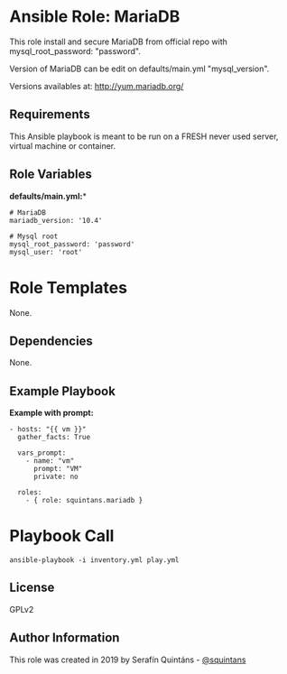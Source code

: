 Ansible Role: MariaDB
=====================

This role install and secure MariaDB from official repo with mysql_root_password: "password".

Version of MariaDB can be edit on defaults/main.yml "mysql_version".

Versions availables at: http://yum.mariadb.org/


Requirements
------------

This Ansible playbook is meant to be run on a FRESH never used server, virtual machine or container.

Role Variables
--------------

**defaults/main.yml:***
```
# MariaDB
mariadb_version: '10.4'

# Mysql root
mysql_root_password: 'password'
mysql_user: 'root'
```

Role Templates
==============

None.

Dependencies
------------

None.

Example Playbook
----------------

**Example with prompt:**
```
- hosts: "{{ vm }}"
  gather_facts: True

  vars_prompt:
    - name: "vm"
      prompt: "VM"
      private: no

  roles:
    - { role: squintans.mariadb }
```

Playbook Call
=============
```
ansible-playbook -i inventory.yml play.yml
```

License
-------

GPLv2

Author Information
------------------
This role was created in 2019 by Serafín Quintáns - [@squintans](http://www.twitter.com/squintans/)
